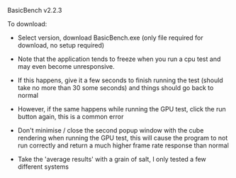 BasicBench v2.2.3

To download:
- Select version, download BasicBench.exe (only file required for download, no setup required)


- Note that the application tends to freeze when you run a cpu test and may even become unresponsive.

- If this happens, give it a few seconds to finish running the test (should take no more than 30 some seconds) and things should go back to normal

- However, if the same happens while running the GPU test, click the run button again, this is a common error

- Don't minimise / close the second popup window with the cube rendering when running the GPU test, this will cause the program to not run correctly and return a much higher frame rate response than normal

- Take the 'average results' with a grain of salt, I only tested a few different systems
